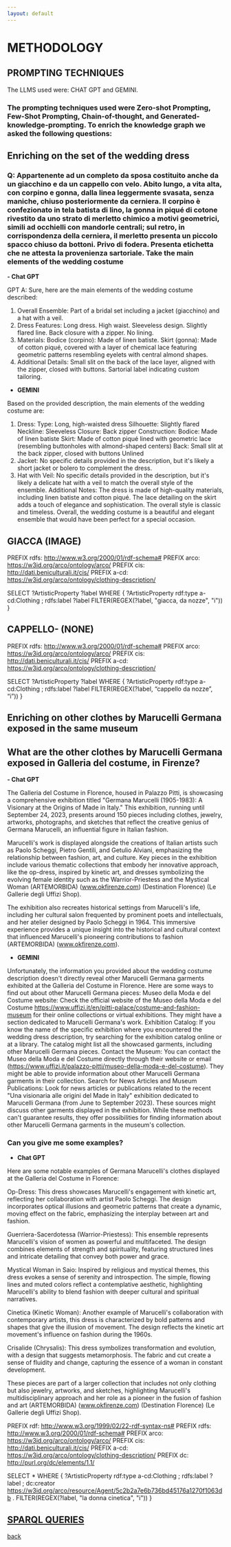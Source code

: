```yaml
---
layout: default
---
```


# METHODOLOGY
>
## PROMPTING TECHNIQUES

The LLMS used were: CHAT GPT and GEMINI.

### The prompting techniques used were Zero-shot Prompting, Few-Shot Prompting, Chain-of-thought, and Generated-knowledge-prompting. To enrich the knowledge graph we asked the following questions:

## Enriching on the set of the wedding dress

### Q: Appartenente ad un completo da sposa costituito anche da un giacchino e da un cappello con velo. Abito lungo, a vita alta, con corpino e gonna, dalla linea leggermente svasata, senza maniche, chiuso posteriormente da cerniera. Il corpino è confezionato in tela batista di lino, la gonna in piqué di cotone rivestito da uno strato di merletto chimico a motivi geometrici, simili ad occhielli con mandorle centrali; sul retro, in corrispondenza della cerniera, il merletto presenta un piccolo spacco chiuso da bottoni. Privo di fodera. Presenta etichetta che ne attesta la provenienza sartoriale. Take the main elements of the wedding costume 

**- Chat GPT**

GPT A: Sure, here are the main elements of the wedding costume described:
1. Overall Ensemble:
Part of a bridal set including a jacket (giacchino) and a hat with a veil.
2. Dress Features:
Long dress.
High waist.
Sleeveless design.
Slightly flared line.
Back closure with a zipper.
No lining.
3. Materials:
Bodice (corpino): Made of linen batiste.
Skirt (gonna): Made of cotton piqué, covered with a layer of chemical lace featuring geometric patterns resembling eyelets with central almond shapes.
4. Additional Details:
Small slit on the back of the lace layer, aligned with the zipper, closed with buttons.
Sartorial label indicating custom tailoring.

    
- **GEMINI**

 Based on the provided description, the main elements of the wedding costume are:
1. Dress:
Type: Long, high-waisted dress
Silhouette: Slightly flared
Neckline: Sleeveless
Closure: Back zipper
Construction:
Bodice: Made of linen batiste
Skirt: Made of cotton piqué lined with geometric lace (resembling buttonholes with almond-shaped centers)
Back: Small slit at the back zipper, closed with buttons
Unlined
2. Jacket:
No specific details provided in the description, but it's likely a short jacket or bolero to complement the dress.
3. Hat with Veil:
No specific details provided in the description, but it's likely a delicate hat with a veil to match the overall style of the ensemble.
Additional Notes:
The dress is made of high-quality materials, including linen batiste and cotton piqué.
The lace detailing on the skirt adds a touch of elegance and sophistication.
The overall style is classic and timeless.
Overall, the wedding costume is a beautiful and elegant ensemble that would have been perfect for a special occasion.


## GIACCA (IMAGE)
PREFIX rdfs: <http://www.w3.org/2000/01/rdf-schema#>
PREFIX arco: <https://w3id.org/arco/ontology/arco/>
PREFIX cis: <http://dati.beniculturali.it/cis/>
PREFIX a-cd: <https://w3id.org/arco/ontology/clothing-description/>

SELECT ?ArtisticProperty ?label
WHERE {
?ArtisticProperty rdf:type a-cd:Clothing ;
rdfs:label ?label
FILTER(REGEX(?label, "giacca, da nozze", "i"))
}

## CAPPELLO- (NONE)
PREFIX rdfs: <http://www.w3.org/2000/01/rdf-schema#>
PREFIX arco: <https://w3id.org/arco/ontology/arco/>
PREFIX cis: <http://dati.beniculturali.it/cis/>
PREFIX a-cd: <https://w3id.org/arco/ontology/clothing-description/>
 
SELECT ?ArtisticProperty ?label
WHERE {
?ArtisticProperty rdf:type a-cd:Clothing ;
rdfs:label ?label
FILTER(REGEX(?label, “cappello da nozze”, “i”))
}

## Enriching on other clothes by Marucelli Germana exposed in the same museum


## What are the other clothes by Marucelli Germana exposed in Galleria del costume, in Firenze?


**- Chat GPT**

 The Galleria del Costume in Florence, housed in Palazzo Pitti, is showcasing a comprehensive exhibition titled "Germana Marucelli (1905-1983): A Visionary at the Origins of Made in Italy." This exhibition, running until September 24, 2023, presents around 150 pieces including clothes, jewelry, artworks, photographs, and sketches that reflect the creative genius of Germana Marucelli, an influential figure in Italian fashion.

Marucelli's work is displayed alongside the creations of Italian artists such as Paolo Scheggi, Pietro Gentili, and Getulio Alviani, emphasizing the relationship between fashion, art, and culture. Key pieces in the exhibition include various thematic collections that embody her innovative approach, like the op-dress, inspired by kinetic art, and dresses symbolizing the evolving female identity such as the Warrior-Priestess and the Mystical Woman​ (ARTEMORBIDA)​​ (www.okfirenze.com)​​ (Destination Florence)​​ (Le Gallerie degli Uffizi Shop)​.

The exhibition also recreates historical settings from Marucelli's life, including her cultural salon frequented by prominent poets and intellectuals, and her atelier designed by Paolo Scheggi in 1964. This immersive experience provides a unique insight into the historical and cultural context that influenced Marucelli's pioneering contributions to fashion​ (ARTEMORBIDA)​​ (www.okfirenze.com)​.

- **GEMINI**
  
Unfortunately, the information you provided about the wedding costume description doesn't directly reveal other Marucelli Germana garments exhibited at the Galleria del Costume in Florence.
Here are some ways to find out about other Marucelli Germana pieces:
Museo della Moda e del Costume website: Check the official website of the Museo della Moda e del Costume https://www.uffizi.it/en/pitti-palace/costume-and-fashion-museum for their online collections or virtual exhibitions. They might have a section dedicated to Marucelli Germana's work.
Exhibition Catalog: If you know the name of the specific exhibition where you encountered the wedding dress description, try searching for the exhibition catalog online or at a library. The catalog might list all the showcased garments, including other Marucelli Germana pieces.
Contact the Museum: You can contact the Museo della Moda e del Costume directly through their website or email (https://www.uffizi.it/palazzo-pitti/museo-della-moda-e-del-costume). They might be able to provide information about other Marucelli Germana garments in their collection.
Search for News Articles and Museum Publications: Look for news articles or publications related to the recent "Una visionaria alle origini del Made in Italy" exhibition dedicated to Marucelli Germana (from June to September 2023). These sources might discuss other garments displayed in the exhibition.
While these methods can't guarantee results, they offer possibilities for finding information about other Marucelli Germana garments in the museum's collection.


### Can you give me some examples?


- **Chat GPT**

Here are some notable examples of Germana Marucelli's clothes displayed at the Galleria del Costume in Florence:

Op-Dress: This dress showcases Marucelli's engagement with kinetic art, reflecting her collaboration with artist Paolo Scheggi. The design incorporates optical illusions and geometric patterns that create a dynamic, moving effect on the fabric, emphasizing the interplay between art and fashion.

Guerriera-Sacerdotessa (Warrior-Priestess): This ensemble represents Marucelli's vision of women as powerful and multifaceted. The design combines elements of strength and spirituality, featuring structured lines and intricate detailing that convey both power and grace.

Mystical Woman in Saio: Inspired by religious and mystical themes, this dress evokes a sense of serenity and introspection. The simple, flowing lines and muted colors reflect a contemplative aesthetic, highlighting Marucelli's ability to blend fashion with deeper cultural and spiritual narratives.

Cinetica (Kinetic Woman): Another example of Marucelli's collaboration with contemporary artists, this dress is characterized by bold patterns and shapes that give the illusion of movement. The design reflects the kinetic art movement's influence on fashion during the 1960s.

Crisalide (Chrysalis): This dress symbolizes transformation and evolution, with a design that suggests metamorphosis. The fabric and cut create a sense of fluidity and change, capturing the essence of a woman in constant development.

These pieces are part of a larger collection that includes not only clothing but also jewelry, artworks, and sketches, highlighting Marucelli's multidisciplinary approach and her role as a pioneer in the fusion of fashion and art​ (ARTEMORBIDA)​​ (www.okfirenze.com)​​ (Destination Florence)​​ (Le Gallerie degli Uffizi Shop)​.


PREFIX rdf: <http://www.w3.org/1999/02/22-rdf-syntax-ns#>
PREFIX rdfs: <http://www.w3.org/2000/01/rdf-schema#>
PREFIX arco: <https://w3id.org/arco/ontology/arco/>
PREFIX cis: <http://dati.beniculturali.it/cis/>
PREFIX a-cd: <https://w3id.org/arco/ontology/clothing-description/>
PREFIX dc: <http://purl.org/dc/elements/1.1/>

SELECT *
WHERE {
  ?ArtisticProperty rdf:type a-cd:Clothing ;
                    rdfs:label ?label ;
                    dc:creator <https://w3id.org/arco/resource/Agent/5c2b2a7e6b736bd45176a1270f1063db> .
  FILTER(REGEX(?label, "la donna cinetica", "i"))
}

>
## [SPARQL QUERIES](./another-page2.html)


[back](./)
